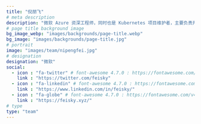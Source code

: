 ```yaml
---
title: "倪朋飞"
# meta description
description: "微软 Azure 资深工程师，同时也是 Kubernetes 项目维护者，主要负责开源容器编排系统 Kubernetes 在 Azure 的落地实践。"
# page title background image
bg_image_webp: "images/backgrounds/page-title.webp"
bg_image: "images/backgrounds/page-title.jpg"
# portrait
image: "images/team/nipengfei.jpg"
# designation
designation: "微软"
social:
  - icon : "fa-twitter" # font-awesome 4.7.0 : https://fontawesome.com/v4.7.0/icons/
    link : "https://twitter.com/feisky"
  - icon : "fa-linkedin" # font-awesome 4.7.0 : https://fontawesome.com/v4.7.0/icons/
    link : "https://www.linkedin.com/in/feisky/"
  - icon : "fa-globe" # font-awesome 4.7.0 : https://fontawesome.com/v4.7.0/icons/
    link : "https://feisky.xyz/"
# type
type: "team"
---
```


